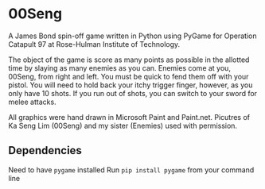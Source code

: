 # 00Seng
A James Bond spin-off game written in Python using PyGame for Operation Catapult 97 at Rose-Hulman Institute of Technology.

The object of the game is score as many points as possible in the allotted time by slaying as many enemies as you can.  Enemies come at you, 00Seng, from right and left. You must be quick to fend them off with your pistol. You will need to hold back your itchy trigger finger, however, as you only have 10 shots. If you run out of shots, you can switch to your sword for melee attacks.


All graphics were hand drawn in Microsoft Paint and Paint.net. Picutres of Ka Seng Lim (00Seng) and my sister (Enemies) used with permission.

## Dependencies
Need to have `pygame` installed
Run `pip install pygame` from your command line

